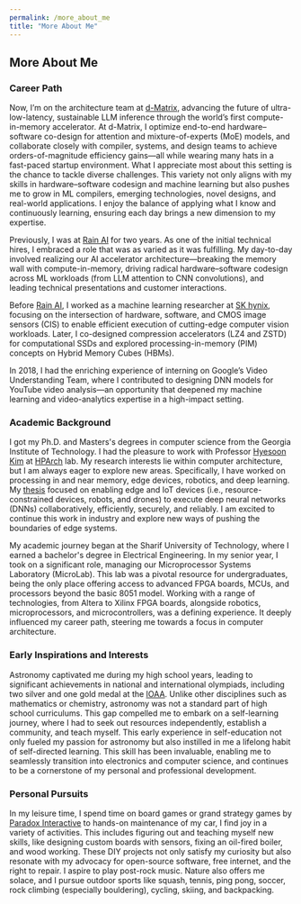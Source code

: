 ```yaml
---
permalink: /more_about_me
title: "More About Me"
---
```


## More About Me

### Career Path

Now, I’m on the architecture team at [d-Matrix](https://d-matrix.ai/), advancing the future of ultra-low-latency, sustainable LLM inference through the world’s first compute-in-memory accelerator. At d-Matrix, I optimize end-to-end hardware–software co-design for attention and mixture-of-experts (MoE) models, and collaborate closely with compiler, systems, and design teams to achieve orders-of-magnitude efficiency gains—all while wearing many hats in a fast-paced startup environment. What I appreciate most about this setting is the chance to tackle diverse challenges. This variety not only aligns with my skills in hardware–software codesign and machine learning but also pushes me to grow in ML compilers, emerging technologies, novel designs, and real-world applications. I enjoy the balance of applying what I know and continuously learning, ensuring each day brings a new dimension to my expertise.

Previously, I was at [Rain AI](https://rain.ai/) for two years. As one of the initial technical hires, I embraced a role that was as varied as it was fulfilling. My day-to-day involved realizing our AI accelerator architecture—breaking the memory wall with compute-in-memory, driving radical hardware–software codesign across ML workloads (from LLM attention to CNN convolutions), and leading technical presentations and customer interactions.

Before [Rain AI](https://rain.ai/), I worked as a machine learning researcher at [SK hynix](http://www.skhynix.com/), focusing on the intersection of hardware, software, and CMOS image sensors (CIS) to enable efficient execution of cutting-edge computer vision workloads. Later, I co-designed compression accelerators (LZ4 and ZSTD) for computational SSDs and explored processing-in-memory (PIM) concepts on Hybrid Memory Cubes (HBMs).

In 2018, I had the enriching experience of interning on Google’s Video Understanding Team, where I contributed to designing DNN models for YouTube video analysis—an opportunity that deepened my machine learning and video-analytics expertise in a high-impact setting.

### Academic Background

I got my Ph.D. and Masters's degrees in computer science from the Georgia Institute of Technology. I had the pleasure to work with Professor [Hyesoon Kim](https://www.cc.gatech.edu/~hyesoon/) at [HPArch](http://hparch.gatech.edu) lab. My research interests lie within computer architecture, but I am always eager to explore new areas. Specifically, I have worked on processing in and near memory, edge devices, robotics, and deep learning. My [thesis](http://hdl.handle.net/1853/64765) focused on enabling edge and IoT devices (i.e., resource-constrained devices, robots, and drones) to execute deep neural networks (DNNs) collaboratively, efficiently, securely, and reliably. I am excited to continue this work in industry and explore new ways of pushing the boundaries of edge systems.

My academic journey began at the Sharif University of Technology, where I earned a bachelor's degree in Electrical Engineering. In my senior year, I took on a significant role, managing our Microprocessor Systems Laboratory (MicroLab). This lab was a pivotal resource for undergraduates, being the only place offering access to advanced FPGA boards, MCUs, and processors beyond the basic 8051 model. Working with a range of technologies, from Altera to Xilinx FPGA boards, alongside robotics, microprocessors, and microcontrollers, was a defining experience. It deeply influenced my career path, steering me towards a focus in computer architecture.


### Early Inspirations and Interests

Astronomy captivated me during my high school years, leading to significant achievements in national and international olympiads, including two silver and one gold medal at the [IOAA](https://en.wikipedia.org/wiki/International_Olympiad_on_Astronomy_and_Astrophysics). Unlike other disciplines such as mathematics or chemistry, astronomy was not a standard part of high school curriculums. This gap compelled me to embark on a self-learning journey, where I had to seek out resources independently, establish a community, and teach myself. This early experience in self-education not only fueled my passion for astronomy but also instilled in me a lifelong habit of self-directed learning. This skill has been invaluable, enabling me to seamlessly transition into electronics and computer science, and continues to be a cornerstone of my personal and professional development.

### Personal Pursuits

In my leisure time, I spend time on board games or grand strategy games by [Paradox Interactive](https://www.paradoxinteractive.com/) to hands-on maintenance of my car, I find joy in a variety of activities. This includes figuring out and teaching myself new skills, like designing custom boards with sensors, fixing an oil-fired boiler, and wood working. These DIY projects not only satisfy my curiosity but also resonate with my advocacy for open-source software, free internet, and the right to repair. I aspire to play post-rock music. Nature also offers me solace, and I pursue outdoor sports like squash, tennis, ping pong, soccer, rock climbing (especially bouldering), cycling, skiing, and backpacking.